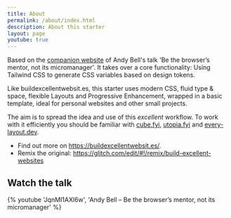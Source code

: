 ```yaml
---
title: About
permalink: /about/index.html
description: About this starter
layout: page
youtube: true
---
```

<div id="search" class="search"></div>

<script src="/_pagefind/pagefind-ui.js" onload="new PagefindUI({ element: '#search', showImages: true });"></script>
<link href="/_pagefind/pagefind-ui.css" rel="stylesheet">

<style>
  @media (prefers-color-scheme: dark) {
    :root {
      --pagefind-ui-primary: #eeeeee;
      --pagefind-ui-text: #eeeeee;
      --pagefind-ui-background: #152028;
      --pagefind-ui-border: #152028;
      --pagefind-ui-tag: #152028;
    }
  }
</style>


Based on the [companion website](https://buildexcellentwebsit.es/) of Andy Bell's talk 'Be the browser’s mentor, not its micromanager'. It takes over a core functionality: Using Tailwind CSS to generate CSS variables based on design tokens.

Like buildexcellentwebsit.es, this starter uses modern CSS, fluid type & space, flexible Layouts and Progressive Enhancement, wrapped in a basic template, ideal for personal websites and other small projects.

The aim is to spread the idea and use of this _excellent_ workflow. To work with it efficiently you should be familiar with [cube.fyi](https://cube.fyi/), [utopia.fyi](https://utopia.fyi/) and [every-layout.dev](https://every-layout.dev/).

- Find out more on https://buildexcellentwebsit.es/.
- Remix the original: https://glitch.com/edit/#!/remix/build-excellent-websites

## Watch the talk

{% youtube 'JqnMI1AXl6w', 'Andy Bell – Be the browser’s mentor, not its micromanager' %}
